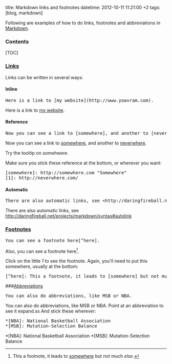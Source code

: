 title: Markdown links and footnotes
datetime: 2012-10-11 11:21:00 +2
tags: [blog, markdown]

Following are examples of how to do links, footnotes and abbreviations in [Markdown](http://daringfireball.net/projects/markdown/).

### Contents

[TOC]

### [Links](http://daringfireball.net/projects/markdown/syntax#link)

Links can be written in several ways:

#### Inline

<pre>
Here is a link to [my website](http://www.yoavram.com).
</pre>
Here is a link to [my website](http://www.yoavram.com).

#### Reference

<pre>
Now you can see a link to [somewhere], and another to [neverwhere][1].
</pre>
Now you can see a link to [somewhere], and another to [neverwhere][1].

Try the tooltip on *somehwere*.

Make sure you stick these reference at the bottom, or wherever you want:

<pre>
[somewhere]: http://somewhere.com "Somewhere"
[1]: http://neverwhere.com/
</pre>

#### Automatic

<pre>
There are also automatic links, see &lt;http://daringfireball.net/projects/markdown/syntax#autolink>
</pre>
There are also automatic links, see <http://daringfireball.net/projects/markdown/syntax#autolink>

### [Footnotes](http://freewisdom.org/projects/python-markdown/Footnotes)

<pre>
You can see a footnote here[^here].
</pre>
Also, you can see a footnote here[^here].

Click on the little *1* to see the footnote.
Again, you'll need to put this somewhere, usually at the bottom:

<pre>
[^here]: This a footnote, it leads to [somewhere] but not much *else*.
</pre>

###[Abbreviations](http://freewisdom.org/projects/python-markdown/Abbreviations)

<pre>
You can also do abbreviations, like MSB or NBA.
</pre>
You can also do abbreviations, like MSB or NBA.
Point at an abbreviation to see it expand.ss
And stick these wherever:

<pre>
*[NBA]: National Basketball Association
*[MSB]: Mutation-Selection Balance
</pre>

[somewhere]: http://somewhere.com "Somewhere"
[1]: http://neverwhere.com/
[^here]: This a footnote, it leads to [somewhere] but not much *else*.

*[NBA]: National Basketball Association
*[MSB]: Mutation-Selection Balance
